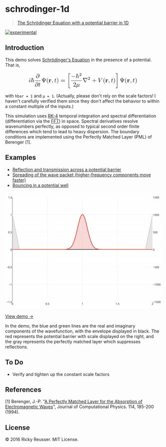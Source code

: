 # schrodinger-1d

> [The Schrödinger Equation with a potential barrier in 1D](http://rickyreusser.com/demos/schrodinger-1d/)

[![experimental][stability-experimental]][stability-url]
<!--[![Build Status][travis-image]][travis-url]-->
<!--[![npm version][npm-image]][npm-url]-->
<!--[![Dependency Status][david-dm-image]][david-dm-url]-->
<!--[![Semistandard Style][semistandard-image]][semistandard-url]-->


## Introduction

This demo solves [Schrödinger's Equation](https://en.wikipedia.org/wiki/Schr%C3%B6dinger_equation) in the presence of a potential. That is, <p align="center"><img alt="i&bsol;hbar &lcub;&bsol;frac &lcub;&bsol;partial &rcub;&lcub;&bsol;partial t&rcub;&rcub;&bsol;Psi &lpar;&bsol;mathbf &lcub;r&rcub; &comma;t&rpar;&equals;&bsol;left&lsqb;&lcub;&bsol;frac &lcub;-&bsol;hbar &Hat;&lcub;2&rcub;&rcub;&lcub;2&bsol;mu &rcub;&rcub;&bsol;nabla &Hat;&lcub;2&rcub;&plus;V&lpar;&bsol;mathbf &lcub;r&rcub; &comma;t&rpar;&bsol;right&rsqb;&bsol;Psi &lpar;&bsol;mathbf &lcub;r&rcub; &comma;t&rpar;" valign="middle" src="images/ihbar-frac-partial-partial-tpsi-mathbf-r-tlef-d4cf84b0b7.png" width="356.5" height="55"></p> with `hbar = 1` and `µ = 1`. (Actually, please don't rely on the scale factors! I haven't carefully verified them since they don't affect the behavior to within a constant multiple of the inputs.)

This simulation uses [RK-4](https://github.com/scijs/ode-rk4) temporal integration and spectral differentiation (differentiation via the [FFT](https://github.com/scijs/ndarray-fft)) in space. Spectral derivatives resolve wavenumbers perfectly, as opposed to typical second order finite differences which tend to lead to heavy dispersion. The boundary conditions are implemented using the Perfectly Matched Layer (PML) of Berenger [1].

## Examples

- [Reflection and transmission across a potential barrier](http://rickyreusser.com/demos/schrodinger-1d/#integration=%7B%22dt%22%3A0.0001%2C%22stepsPerIter%22%3A5%2C%22method%22%3A%22rk4%22%7D&pml=%7B%22width%22%3A0.05%2C%22exponent%22%3A1%2C%22gamma%22%3A1.5707963267948966%7D&potential=%7B%22width%22%3A0.1%2C%22magnitude%22%3A1000%2C%22inverted%22%3Afalse%2C%22center%22%3A1%2C%22exponent%22%3A2%7D&pulse=%7B%22center%22%3A0.5%2C%22width%22%3A0.1%2C%22magnitude%22%3A1%2C%22wavenumber%22%3A200%7D&pulse2=%7B%22center%22%3A1.5%2C%22width%22%3A0.1%2C%22magnitude%22%3A0%2C%22wavenumber%22%3A-200%7D)
- [Spreading of the wave packet (higher-frequency components move faster)](http://rickyreusser.com/demos/schrodinger-1d/#integration=%7B%22dt%22%3A0.0001%2C%22stepsPerIter%22%3A5%2C%22method%22%3A%22rk4%22%7D&pml=%7B%22width%22%3A0.05%2C%22exponent%22%3A1%2C%22gamma%22%3A1.5707963267948966%7D&potential=%7B%22width%22%3A0.1%2C%22magnitude%22%3A0%2C%22inverted%22%3Afalse%2C%22center%22%3A1%2C%22exponent%22%3A1.98%7D&pulse=%7B%22center%22%3A0.5%2C%22width%22%3A0.012%2C%22magnitude%22%3A1%2C%22wavenumber%22%3A400%7D&pulse2=%7B%22center%22%3A1.5%2C%22width%22%3A0.1%2C%22magnitude%22%3A0%2C%22wavenumber%22%3A-200%7D)
- [Bouncing in a potential well](http://rickyreusser.com/demos/schrodinger-1d/#integration=%7B%22dt%22%3A0.0001%2C%22stepsPerIter%22%3A5%2C%22method%22%3A%22rk4%22%7D&pml=%7B%22width%22%3A0.05%2C%22exponent%22%3A1%2C%22gamma%22%3A1.5707963267948966%7D&potential=%7B%22width%22%3A0.7%2C%22magnitude%22%3A5000%2C%22inverted%22%3Atrue%2C%22center%22%3A1%2C%22exponent%22%3A50%7D&pulse=%7B%22center%22%3A1%2C%22width%22%3A0.106%2C%22magnitude%22%3A1%2C%22wavenumber%22%3A220%7D&pulse2=%7B%22center%22%3A1.5%2C%22width%22%3A0.1%2C%22magnitude%22%3A0%2C%22wavenumber%22%3A-200%7D)

<p align="center">
  <a href="http://rickyreusser.com/demos/schrodinger-1d/">
    <img src="images/sample.gif" alt="Reflection and transmission from a potential barrier">
  </a>
</p>

[View demo →](http://rickyreusser.com/demos/schrodinger-1d/)

In the demo, the blue and green lines are the real and imaginary components of the wavefunction, with the envelope displayed in black. The red represents the potential barrier with scale displayed on the right, and the gray represents the perfectly matched layer which suppresses reflections.

## To Do

- Verify and tighten up the constant scale factors

## References

[1] Berenger, J.-P. "[A Perfectly Matched Layer for the Absorption of Electromagnetic Waves](http://web.stanford.edu/class/ee256/Berenger1994.pdf)", Journal of Computational Physics. 114, 185-200 (1994).

## License

&copy; 2016 Ricky Reusser. MIT License.




<!-- BADGES -->

[travis-image]: https://travis-ci.org/rreusser/demos/schrodinger-1d.svg?branch=master
[travis-url]: https://travis-ci.org//demos/schrodinger-1d

[npm-image]: https://badge.fury.io/js/demos/schrodinger-1d.svg
[npm-url]: https://npmjs.org/package/demos/schrodinger-1d

[david-dm-image]: https://david-dm.org/rreusser/demos/schrodinger-1d.svg?theme=shields.io
[david-dm-url]: https://david-dm.org/rreusser/demos/schrodinger-1d

[semistandard-image]: https://img.shields.io/badge/code%20style-semistandard-brightgreen.svg?style=flat-square
[semistandard-url]: https://github.com/Flet/semistandard

<!-- see stability badges at: https://github.com/badges/stability-badges -->
[stability-url]: https://github.com/badges/stability-badges
[stability-deprecated]: http://badges.github.io/stability-badges/dist/deprecated.svg
[stability-experimental]: http://badges.github.io/stability-badges/dist/experimental.svg
[stability-unstable]: http://badges.github.io/stability-badges/dist/unstable.svg
[stability-stable]: http://badges.github.io/stability-badges/dist/stable.svg
[stability-frozen]: http://badges.github.io/stability-badges/dist/frozen.svg
[stability-locked]: http://badges.github.io/stability-badges/dist/locked.svg
